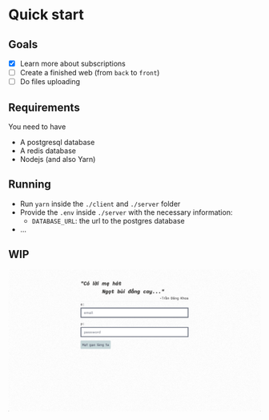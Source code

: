 # Quick start

## Goals

- [x] Learn more about subscriptions
- [ ] Create a finished web (from `back` to `front`)
- [ ] Do files uploading

## Requirements

You need to have

- A postgresql database
- A redis database
- Nodejs (and also Yarn)

## Running

- Run `yarn` inside the `./client` and `./server` folder
- Provide the `.env` inside `./server` with the necessary information:
  - `DATABASE_URL`: the url to the postgres database
- ...

## WIP

![work in progress](wip.jpg)
